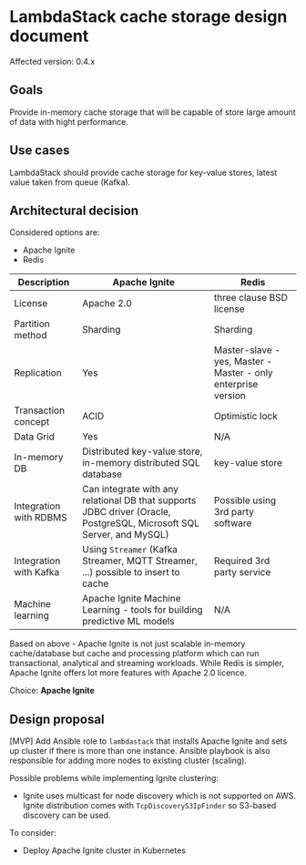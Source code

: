 # LambdaStack cache storage design document

Affected version: 0.4.x

## Goals

Provide in-memory cache storage that will be capable of store large amount of data with hight performance.

## Use cases

LambdaStack should provide cache storage for key-value stores, latest value taken from queue (Kafka).

## Architectural decision

Considered options are:
- Apache Ignite
- Redis

Description | Apache Ignite | Redis |
--- | ---| --- |
License | Apache 2.0 | three clause BSD license
Partition method | Sharding | Sharding
Replication | Yes | Master-slave - yes, Master - Master - only enterprise version
Transaction concept | ACID | Optimistic lock |
Data Grid | Yes | N/A |
In-memory DB | Distributed key-value store, in-memory distributed SQL database | key-value store
Integration with RDBMS | Can integrate with any relational DB that supports JDBC driver (Oracle, PostgreSQL, Microsoft SQL Server, and MySQL) | Possible using 3rd party software
Integration with Kafka | Using `Streamer` (Kafka Streamer, MQTT Streamer, ...) possible to insert to cache | Required 3rd party service
Machine learning | Apache Ignite Machine Learning - tools for building predictive ML models | N/A

Based on above - Apache Ignite is not just scalable in-memory cache/database but cache and processing platform which can run transactional, analytical and streaming workloads. While Redis is simpler, Apache Ignite offers lot more features with Apache 2.0 licence.

Choice: **Apache Ignite**

## Design proposal

[MVP] Add Ansible role to `lambdastack` that installs Apache Ignite and sets up cluster if there is more than one instance. Ansible playbook is also responsible for adding more nodes to existing cluster (scaling).

Possible problems while implementing Ignite clustering:
- Ignite uses multicast for node discovery which is not supported on AWS. Ignite distribution comes with `TcpDiscoveryS3IpFinder` so S3-based discovery can be used.

To consider:
- Deploy Apache Ignite cluster in Kubernetes
